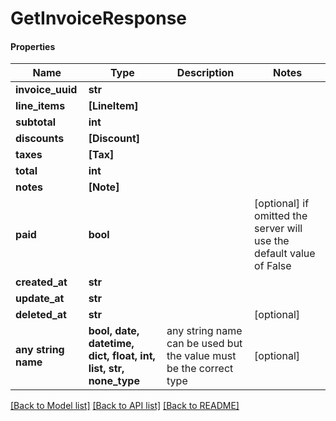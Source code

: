 # GetInvoiceResponse

#### Properties
Name | Type | Description | Notes
------------ | ------------- | ------------- | -------------
**invoice_uuid** | **str** |  | 
**line_items** | **[LineItem]** |  | 
**subtotal** | **int** |  | 
**discounts** | **[Discount]** |  | 
**taxes** | **[Tax]** |  | 
**total** | **int** |  | 
**notes** | **[Note]** |  | 
**paid** | **bool** |  | [optional]  if omitted the server will use the default value of False
**created_at** | **str** |  | 
**update_at** | **str** |  | 
**deleted_at** | **str** |  | [optional] 
**any string name** | **bool, date, datetime, dict, float, int, list, str, none_type** | any string name can be used but the value must be the correct type | [optional]

[[Back to Model list]](../README.md#documentation-for-models) [[Back to API list]](../README.md#documentation-for-api-endpoints) [[Back to README]](../README.md)


